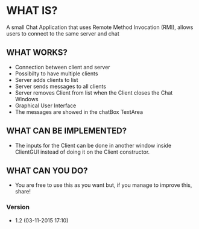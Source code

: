 # WHAT IS?
A small Chat Application that uses Remote Method Invocation (RMI), allows users to connect to the same server and chat

## WHAT WORKS?
* Connection between client and server
* Possibilty to have multiple clients
* Server adds clients to list
* Server sends messages to all clients
* Server removes Client from list when the Client closes the Chat Windows
* Graphical User Interface
* The messages are showed in the chatBox TextArea

## WHAT CAN BE IMPLEMENTED?
* The inputs for the Client can be done in another window inside ClientGUI instead of doing it on the Client constructor.

## WHAT CAN YOU DO?
* You are free to use this as you want but, if you manage to improve this, share!

### Version
* 1.2 (03-11-2015 17:10)
